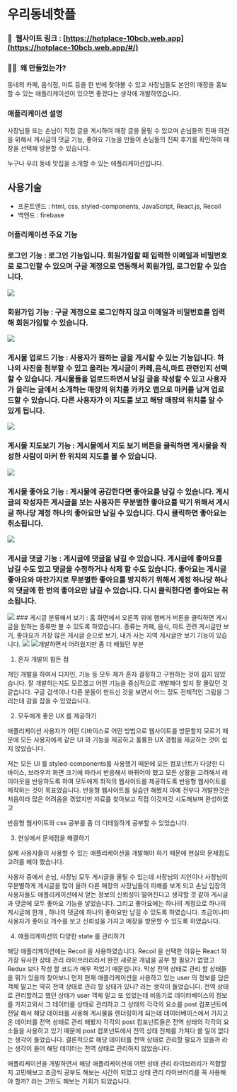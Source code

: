 # 우리동네핫플

### 🔗  웹사이트 링크 : [https://hotplace-10bcb.web.app](https://hotplace-10bcb.web.app/#/)

### 💁‍♂️  왜 만들었는가?

동네의 카페, 음식점, 마트 등을 한 번에 찾아볼 수 있고 사장님들도 본인의 매장을 홍보할 수 있는 애플리케이션이 있으면 좋겠다는 생각에 개발하였습니다.

### 애플리케이션 설명

사장님들 또는 손님이 직접 글을 게시하여 매장 글을 올릴 수 있으며 손님들의 진짜 의견을 위해서 게시글의 댓글 기능, 좋아요 기능을 만들어 손님들의 진짜 후기를 확인하여 매장을 선택해 방문할 수 있습니다.

누구나 우리 동네 맛집을 소개할 수 있는 애플리케이션입니다.

## 사용기술

- 프론트엔드 : html, css, styled-components, JavaScript, React.js, Recoil
- 백엔드 : firebase

### 어플리케이션 주요 기능

### 로그인 기능 : 로그인 기능입니다. 회원가입할 때 입력한 이메일과 비밀번호로 로그인할 수 있으며 구글 계정으로 연동해서 회원가입, 로그인할 수 있습니다.

<img src = "./images/loginPhoto.png">

### 회원가입 기능 : 구글 계정으로 로그인하지 않고 이메일과 비밀번호를 입력해 회원가입할 수 있습니다.

<img src = "./images/signUp.png">

### 게시물 업로드 기능 : 사용자가 원하는 글을 게시할 수 있는 기능입니다. 하나의 사진을 첨부할 수 있고 올리는 게시글이 카페,음식,마트 관련인지 선택할 수 있습니다. 게시물들을 업로드하면서 남길 글을 작성할 수 있고 사용자가 올리는 글에서 소개하는 매장의 위치를 카카오 맵으로 마커를 남겨 업로드할 수 있습니다. 다른 사용자가 이 지도를 보고 해당 매장의 위치를 알 수 있게 됩니다.

<img src = "./images/fileUpload.png">

### 게시물 지도보기 기능 : 게시물에서 지도 보기 버튼을 클릭하면 게시물을 작성한 사람이 마커 한 위치의 지도를 볼 수 있습니다.

<img src = "./images/map.png">

### 게시물 좋아요 기능 : 게시물에 공감한다면 좋아요를 남길 수 있습니다. 게시글의 작성자든 게시글을 보는 사용자든 무분별한 좋아요를 막기 위해서 게시글 하나당 계정 하나의 좋아요만 남길 수 있습니다. 다시 클릭하면 좋아요는 취소됩니다.

<img src = "./images/like.png">

### 게시글 댓글 기능 : 게시글에 댓글을 남길 수 있습니다. 게시글에 좋아요를 남길 수도 있고 댓글을 수정하거나 삭제 할 수도 있습니다. 좋아요는 게시글 좋아요와 마찬가지로 무분별한 좋아요를 방지하기 위해서 계정 하나당 하나의 댓글에 한 번의 좋아요만 남길 수 있습니다. 다시 클릭한다면 좋아요는 취소됩니다.

<img src = "./images/comment.png">
### 게시글 분류해서 보기 : 홈 화면에서 오른쪽 위에 햄버거 버튼을 클릭하면 게시글을 원하는 종류만 볼 수 있도록 하였습니다. 종류는 카페, 음식, 마트 관련 게시글만 보기, 좋아요가 가장 많은 게시글 순으로 보기, 내가 사는 지역 게시글만 보기 기능이 있습니다.

<img src = "./images/hamBurgerButton.png">
<img src = "./images/category.png>

### 개발하면서 어려웠지만 좀 더 배웠던 부분

1. 혼자 개발의 힘든 점

개인 개발을 하여서 디자인, 기능 등 모두 제가 혼자 결정하고 구현하는 것이 쉽지 않았습니다. 잘 개발하는지도 모르겠고 어떤 기능을 중심적으로 개발해야 할지 잘 몰랐던 것 같습니다. 구글 검색이나 다른 분들이 만드신 것을 보면서 어느 정도 전체적인 그림을 그리는데 감을 잡을 수 있었습니다.

2. 모두에게 좋은 UX 를 제공하기

애플리케이션 사용자가 어떤 디바이스로 어떤 방법으로 웹사이트를 방문할지 모르기 때문에 모든 사용자에게 같은 UI 와 기능을 제공하고 훌륭한 UX 경험을 제공하는 것이 쉽지 않았습니다.

저는 모든 UI 를 styled-components를 사용했기 때문에 모든 컴포넌트가 다양한 디바이스, 브라우저 화면 크기에 따라서 반응해서 바뀌어야 했고 모든 상황을 고려해서 레이아웃을 반응하도록 하여 모두에게 최적의 웹사이트를 제공하도록 반응형 웹사이트를 제작하는 것이 목표였습니다. 반응형 웹사이트를 실습만 해봤지 아예 전부다 개발한것은 처음이라 많은 어려움을 겪었지만 자료를 찾아보고 직접 이것저것 시도해보며 완성하였고

반응형 웹사이트와 css 공부를 좀 더 디테일하게 공부할 수 있었습니다.

3. 현실에서 문제점을 해결하기

실제 사용자들이 사용할 수 있는 애플리케이션을 개발해야 하기 때문에 현실의 문제점도 고려를 해야 했습니다.

사용자 중에서 손님, 사장님 모두 게시글을 올릴 수 있는데 사장님의 지인이나 사장님이 무분별하게 게시글을 많이 올려 다른 매장의 사장님들이 피해를 보게 되고 손님 입장의 사용자들도 애플리케이션에서 얻는 정보의 신뢰성이 떨어진다고 생각할 것 같아 게시글과 댓글에 모두 좋아요 기능을 넣었습니다. 그리고 좋아요에는 하나의 계정으로 하나의 게시글에 한개 , 하나의 댓글에 하나의 좋아요만 남길 수 있도록 하였습니다. 조금이나마 사용자가 좋아요 개수를 보고 신뢰성을 가지고 매장을 방문할 수 있도록 하였습니다.

4. 애플리케이션의 다양한 state 를 관리하기

해당 애플리케이션에는 Recoil 을 사용하였습니다. Recoil 을 선택한 이유는 React 와 가장 유사한 상태 관리 라이브러리라서 완전 새로운 개념을 공부 할 필요가 없었고 Redux 보다 작성 할 코드가 매우 적었기 때문입니다.
막상 전역 상태로 관리 할 상태들을 뭐가 있을까 찾아보니 먼저 현재 애플리케이션을 사용하고 있는 user 의 정보를 담은 객체 말고는 딱히 전역 상태로 관리 할 상태가 있나? 라는 생각이 들었습니다.
전역 상태로 관리할려고 했던 상태가 user 객체 말고 또 있었는데 비동기로 데이터베이스의 정보를 가지고와서 그 데이터를 상태로 관리하고 그 상태의 각각의 요소를 post 컴포넌트에 전달 해서 해당 데이터를 사용해 게시물을 렌더링하게 되는데 데이터베이스에서 가지고 온 데이터를 전역 상태로 관리 해봤자 각각의 post 컴포넌트들은 전역 상태의 각각의 요소들을 사용하고 있기 때문에 post 컴포넌트에서 전역 상태 전체를 가져다 쓸 일이 없다는 생각이 들었습니다. 결론적으로 해당 데이터를 전역 상태로 관리할 필요가 있을까 라는 생각이 들어 해당 데이터는 전역 상태로 관리하지 않았습니다.

애플리케이션을 개발하면서 해당 애플리케이션에 어떤 상태 관리 라이브러리가 적합할지 고민해보고 조금씩 공부도 해보는 시간이 되었고 상태 관리 라이브러리를 꼭 사용해야 할까? 라는 고민도 해보는 기회가 되었습니다.
